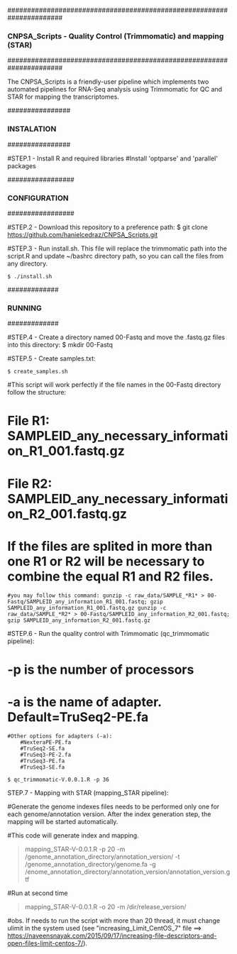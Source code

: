 ######################################################################
### CNPSA_Scripts - Quality Control (Trimmomatic) and mapping (STAR)
######################################################################


The CNPSA_Scripts is a friendly-user pipeline which implements two automated pipelines for RNA-Seq analysis using Trimmomatic for QC and  STAR for mapping the transcriptomes.


################
### INSTALATION
################


#STEP.1 - Install R and required libraries
	#Install 'optparse' and 'parallel' packages


#################
### CONFIGURATION
#################


#STEP.2 - Download this repository to a preference path:
	 $ git clone https://github.com/hanielcedraz/CNPSA_Scripts.git

#STEP.3 - Run install.sh. This file will replace the trimmomatic path into the script.R and update ~/bashrc directory path, so you can call the files from any directory.

	$ ./install.sh

#############
### RUNNING
#############

#STEP.4 - Create a directory named 00-Fastq and move the .fastq.gz files into this directory:
	$ mkdir 00-Fastq

#STEP.5 - Create samples.txt:

	$ create_samples.sh

#This script will work perfectly if the file names in the 00-Fastq directory follow the structure:

#	File R1: SAMPLEID_any_necessary_information_R1_001.fastq.gz
#	File R2: SAMPLEID_any_necessary_information_R2_001.fastq.gz

# If the files are splited in more than one R1 or R2 will be necessary to combine the equal R1 and R2 files. 
	#you may follow this command: gunzip -c raw_data/SAMPLE_*R1* > 00-Fastq/SAMPLEID_any_information_R1_001.fastq; gzip SAMPLEID_any_information_R1_001.fastq.gz gunzip -c raw_data/SAMPLE_*R2* > 00-Fastq/SAMPLEID_any_information_R2_001.fastq; gzip SAMPLEID_any_information_R2_001.fastq.gz
	

#STEP.6 - Run the quality control with Trimmomatic (qc_trimmomatic pipeline):

# -p is the number of processors
# -a is the name of adapter. Default=TruSeq2-PE.fa

	#Other options for adapters (-a):
		#NexteraPE-PE.fa
		#TruSeq2-SE.fa
		#TruSeq3-PE-2.fa
		#TruSeq3-PE.fa
		#TruSeq3-SE.fa

	$ qc_trimmomatic-V.0.0.1.R -p 36 

STEP.7 - Mapping with STAR (mapping_STAR pipeline):

#Generate the genome indexes files needs to be performed only one for each genome/annotation version.  After the index generation step, the mapping will be started automatically.

#This code will generate index and mapping.

> mapping_STAR-V-0.0.1.R -p 20 -m /genome_annotation_directory/annotation_version/ -t /genome_annotation_directory/genome.fa -g /enome_annotation_directory/annotation_version/annotation_version.gtf

#Run at second time

> mapping_STAR-V-0.0.1.R -o 20 -m /dir/release_version/

#obs. If needs to run the script with more than 20 thread, it must change ulimit in the system used (see "increasing_Limit_CentOS_7" file ==> https://naveensnayak.com/2015/09/17/increasing-file-descriptors-and-open-files-limit-centos-7/).

